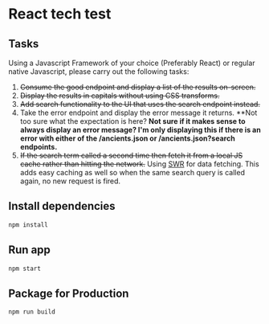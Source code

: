 # React tech test

## Tasks

Using a Javascript Framework of your choice (Preferably React) or regular native Javascript, please carry out the following tasks:

1. ~~Consume the good endpoint and display a list of the results on-screen.~~
2. ~~Display the results in capitals without using CSS transforms.~~
3. ~~Add search functionality to the UI that uses the search endpoint instead.~~
4. Take the error endpoint and display the error message it returns. **Not too sure what the expectation is here? **Not sure if it makes sense to always display an error message? I'm only displaying this if there is an error with either of the /ancients.json or /ancients.json?search endpoints.**
5. ~~If the search term called a second time then fetch it from a local JS cache rather than hitting the network.~~ Using [SWR](https://swr.vercel.app/) for data fetching. This adds easy caching as well so when the same search query is called again, no new request is fired.
## Install dependencies

```bash
npm install
```

## Run app

```bash
npm start
```

## Package for Production

```bash
npm run build
```
